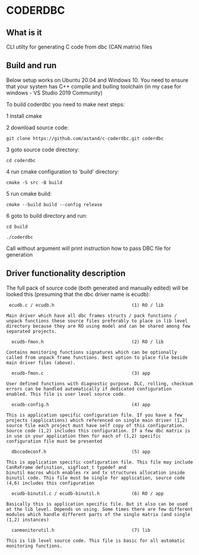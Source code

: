   # CODERDBC 
  
  ## What is it

  CLI utilty for generating C code from dbc (CAN matrix) files

  ## Build and run

  Below setup works on Ubuntu 20.04 and Windows 10. You need to ensure that your system has
  C++ compile and builing toolchain (in my case for windows - VS Studio 2019 Community)

  To build coderdbc you need to make next steps:
  
  1 install cmake
  
  2 download source code:

  `git clone https://github.com/astand/c-coderdbc.git coderdbc`
  
  3 goto source code directory:

  `cd coderdbc`

  4 run cmake configuration to 'build' directory:

  `cmake -S src -B build`

  5 run cmake build:

  `cmake --build build --config release`

  6 goto to build directory and run:

  `cd build`

  `./coderdbc`

  Call without argument will print instruction how to pass DBC file for generation

  ## Driver functionality description

  The full pack of source code (both generated and manually edited) will be looked this
  (presuming that the dbc driver name is ecudb):
      
     ecudb.c / ecudb.h                             (1) RO / lib

    Main driver which have all dbc frames structs / pack functions / unpack functions these source files preferably to place in lib level directory because they are RO using model and can be shared among few separated projects.

      ecudb-fmon.h                                 (2) RO / lib

    Contains monitoring functions signatures which can be optionally called from unpack frame functions. Best option to place file beside main driver files (above).

      ecudb-fmon.c                                 (3) app

    User defined functions with diagnostic purpose. DLC, rolling, checksum errors can be handled automatically if dedicated configuration enabled. This file is user level source code.

      ecudb-config.h                               (4) app

    This is application specific configuration file. If you have a few projects (applications) which referenced on single main driver (1,2) source file each project must have self copy of this configuration. Source code (1,2) includes this configuration. If a few dbc matrix is in use in your application then for each of (1,2) specific configuration file must be presented

      dbccodeconf.h                                (5) app

    This is application specific configuration file. This file may include CanRxFrame definition, sigfloat_t typedef and 
    binutil macros which enables rx and tx structures allocation inside binutil code. This file must be single for application, source code (4,6) includes this configuration

      ecudb-binutil.c / ecudb-binutil.h            (6) RO / app

    Basically this is application specific file. But it also can be used at the lib level. Depends on using. Some times there are few different modules which handle different parts of the single matrix (and single (1,2) instances)

      canmonitorutil.h                             (7) lib

    This is lib level source code. This file is basic for all automatic monitoring functions. 
    